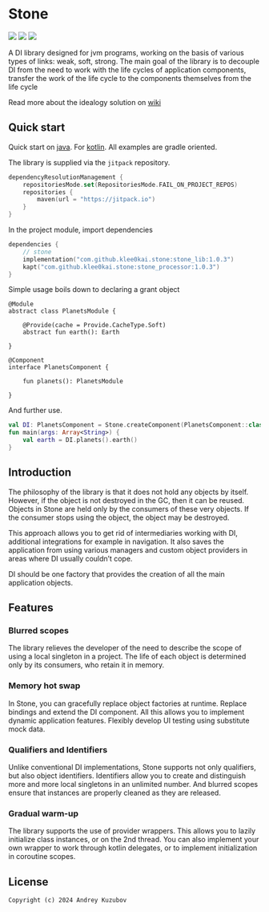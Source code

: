 # Stone

[![](https://github.com/klee0kai/stone/actions/workflows/deploy_dev.yml/badge.svg)](https://github.com/klee0kai/stone/actions/workflows/deploy_dev.yml)
[![](https://img.shields.io/badge/license-GNU_GPLv3-blue.svg?style=flat-square)](./LICENCE.md)
[![](https://jitpack.io/v/klee0kai/stone.svg)](https://jitpack.io/#klee0kai/stone)

A DI library designed for jvm programs, working on the basis of various types of links: weak, soft, strong.
The main goal of the library is to decouple DI from the need to work with the life cycles of application components,
transfer the work of the life cycle to the components themselves from the life cycle

Read more about the idealogy solution on [wiki](https://github.com/klee0kai/stone/wiki)

## Quick start

Quick start on [java](https://github.com/klee0kai/stone/wiki/java_start).
For [kotlin](https://github.com/klee0kai/stone/wiki/kotlin_start).
All examples are gradle oriented.

The library is supplied via the `jitpack` repository.

```kotlin 
dependencyResolutionManagement {
    repositoriesMode.set(RepositoriesMode.FAIL_ON_PROJECT_REPOS)
    repositories {
        maven(url = "https://jitpack.io")
    }
}
```

In the project module, import dependencies

```kotlin
dependencies {
    // stone
    implementation("com.github.klee0kai.stone:stone_lib:1.0.3")
    kapt("com.github.klee0kai.stone:stone_processor:1.0.3")
}
```

Simple usage boils down to declaring a grant object

```
@Module
abstract class PlanetsModule {

    @Provide(cache = Provide.CacheType.Soft)
    abstract fun earth(): Earth 

}

@Component
interface PlanetsComponent {

    fun planets(): PlanetsModule

}
```

And further use.

```kotlin 
val DI: PlanetsComponent = Stone.createComponent(PlanetsComponent::class.java)
fun main(args: Array<String>) {
    val earth = DI.planets().earth()
}
```

## Introduction

The philosophy of the library is that it does not hold any objects by itself.
However, if the object is not destroyed in the GC, then it can be reused.
Objects in Stone are held only by the consumers of these very objects.
If the consumer stops using the object, the object may be destroyed.

This approach allows you to get rid of intermediaries working with DI,
additional integrations for example in navigation.
It also saves the application from using various managers 
and custom object providers in areas where DI usually couldn’t cope.

DI should be one factory that provides the creation of all the main application objects.

## Features

### Blurred scopes

The library relieves the developer of the need to describe the scope of using a local singleton in a project.
The life of each object is determined only by its consumers, who retain it in memory.

### Memory hot swap

In Stone, you can gracefully replace object factories at runtime.
Replace bindings and extend the DI component.
All this allows you to implement dynamic application features.
Flexibly develop UI testing using substitute mock data.

### Qualifiers and Identifiers

Unlike conventional DI implementations, Stone supports not only qualifiers, but also object identifiers.
Identifiers allow you to create and distinguish more and more local singletons in an unlimited number.
And blurred scopes ensure that instances are properly cleaned as they are released.

### Gradual warm-up

The library supports the use of provider wrappers.
This allows you to lazily initialize class instances, or on the 2nd thread.
You can also implement your own wrapper to work through kotlin delegates, or to implement initialization in coroutine scopes.

## License

```
Copyright (c) 2024 Andrey Kuzubov
```

